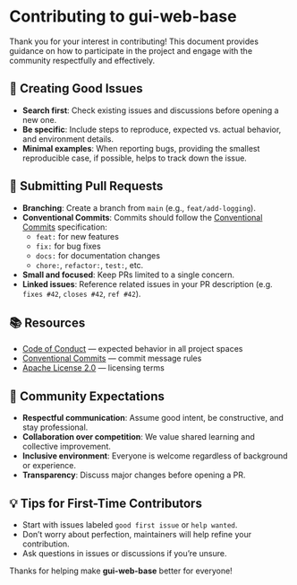 # Contributing to gui-web-base

Thank you for your interest in contributing! This document provides guidance on how to participate in the project and engage with the community respectfully and effectively.

## 🧩 Creating Good Issues

- **Search first**: Check existing issues and discussions before opening a new one.
- **Be specific**: Include steps to reproduce, expected vs. actual behavior, and environment details.
- **Minimal examples**: When reporting bugs, providing the smallest reproducible case, if possible, helps to track down the issue.

## 🔀 Submitting Pull Requests

- **Branching**: Create a branch from `main` (e.g., `feat/add-logging`).
- **Conventional Commits**: Commits should follow the [Conventional Commits](https://www.conventionalcommits.org/) specification:
  - `feat:` for new features
  - `fix:` for bug fixes
  - `docs:` for documentation changes
  - `chore:`, `refactor:`, `test:`, etc.
- **Small and focused**: Keep PRs limited to a single concern.
- **Linked issues**: Reference related issues in your PR description (e.g. `fixes #42`, `closes #42`, `ref #42`).

## 📚 Resources

- [Code of Conduct](CODE_OF_CONDUCT.md) — expected behavior in all project spaces
- [Conventional Commits](https://www.conventionalcommits.org/) — commit message rules
- [Apache License 2.0](LICENSE) — licensing terms

## 🤝 Community Expectations

- **Respectful communication**: Assume good intent, be constructive, and stay professional.
- **Collaboration over competition**: We value shared learning and collective improvement.
- **Inclusive environment**: Everyone is welcome regardless of background or experience.
- **Transparency**: Discuss major changes before opening a PR.

## 💡 Tips for First-Time Contributors

- Start with issues labeled `good first issue` or `help wanted`.
- Don’t worry about perfection, maintainers will help refine your contribution.
- Ask questions in issues or discussions if you’re unsure.

Thanks for helping make **gui-web-base** better for everyone!
